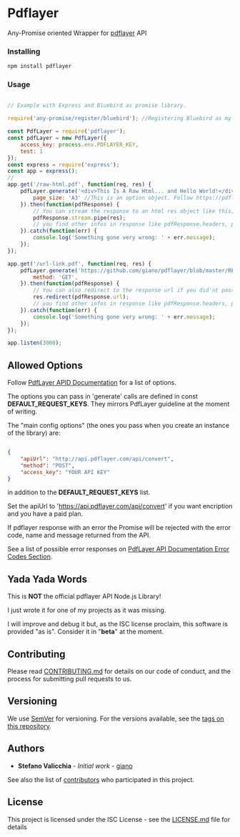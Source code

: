 # Pdflayer

Any-Promise oriented Wrapper for [pdflayer](https://pdflayer.com) API

### Installing

```javascript
npm install pdflayer
```

### Usage

```javascript

// Example with Express and Bluebird as promise library.

require('any-promise/register/bluebird'); //Registering Bluebird as my preferred Promise library. If not done will go native.

const PdfLayer = require('pdflayer');
const pdfLayer = new PdfLayer({
    access_key: process.env.PDFLAYER_KEY,
    test: 1
});
const express = require('express');
const app = express();
// 
app.get('/raw-html.pdf', function(req, res) {
    pdfLayer.generate('<div>This Is A Raw Html... and Hello World!</div>', {
        page_size: 'A3' //This is an option object. Follow https://pdflayer.com/documentation for more infos.
    }).then(function(pdfResponse) {
        // You can stream the response to an html res object like this;
        pdfResponse.stream.pipe(res);
        // you find other infos in response like pdfResponse.headers, pdfResponse.fileName, pdfResponse.size
    }).catch(function(err) {
        console.log('Something gone very wrong: ' + err.message);
    });
});

app.get('/url-link.pdf', function(req, res) {
    pdfLayer.generate('https://github.com/giano/pdflayer/blob/master/README.md', {
        method: 'GET',
    }).then(function(pdfResponse) {
        // You can also redirect to the response url if you did'nt passed some POST specific params (like raw html, header_html and footer_html)
        res.redirect(pdfResponse.url);
        // you find other infos in response like pdfResponse.headers, pdfResponse.fileName, pdfResponse.size
    }).catch(function(err) {
        console.log('Something gone very wrong: ' + err.message);
    });
});

app.listen(3000);
```

## Allowed Options

Follow [PdfLayer APID Documentation](https://pdflayer.com/documentation) for a list of options.

The options you can pass in 'generate' calls are defined in const __DEFAULT_REQUEST_KEYS__. They mirrors PdfLayer guideline at the moment of writing.

The "main config options" (the ones you pass when you create an instance of the library) are:

```json

{
	"apiUrl": "http://api.pdflayer.com/api/convert",
	"method": "POST",
	"access_key": "YOUR API KEY"
}
```

in addition to the __DEFAULT_REQUEST_KEYS__ list.

Set the apiUrl to 'https://api.pdflayer.com/api/convert' if you want encription and you have a paid plan.

If pdflayer response with an error the Promise will be rejected with the error code, name and message returned from the API.

See a list of possible error responses on [PdfLayer API Documentation Error Codes Section](https://pdflayer.com/documentation#error_codes).

## Yada Yada Words

This is __NOT__ the official pdflayer API Node.js Library! 

I just wrote it for one of my projects as it was missing. 

I will improve and debug it but, as the ISC license proclaim, this software is provided "as is". Consider it in "__beta__" at the moment. 

## Contributing

Please read [CONTRIBUTING.md](contributing.md) for details on our code of conduct, and the process for submitting pull requests to us.

## Versioning

We use [SemVer](http://semver.org/) for versioning. For the versions available, see the [tags on this repository](https://github.com/giano/pdflayer/tags). 

## Authors

* **Stefano Valicchia** - *Initial work* - [giano](https://github.com/giano/pdflayer)

See also the list of [contributors](https://github.com/giano/pdflayer/contributors) who participated in this project.

## License

This project is licensed under the ISC License - see the [LICENSE.md](LICENSE.md) file for details
